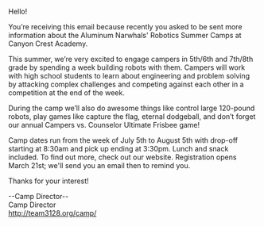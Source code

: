 Hello!

You’re receiving this email because recently you asked to be sent more information about the Aluminum Narwhals' Robotics Summer Camps at Canyon Crest Academy.

This summer, we’re very excited to engage campers in 5th/6th and 7th/8th grade by spending a week building robots with them. Campers will work with high school students to learn about engineering and problem solving by attacking complex challenges and competing against each other in a competition at the end of the week.

During the camp we’ll also do awesome things like control large 120-pound robots, play games like capture the flag, eternal dodgeball, and don’t forget our annual Campers vs. Counselor Ultimate Frisbee game!

Camp dates run from the week of July 5th to August 5th with drop-off starting at 8:30am and pick up ending at 3:30pm. Lunch and snack included. To find out more, check out our website. Registration opens March 21st; we'll send you an email then to remind you.

Thanks for your interest!

--Camp Director--  
Camp Director  
http://team3128.org/camp/
